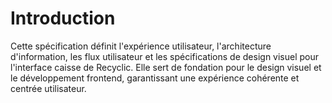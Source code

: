 # Introduction

Cette spécification définit l'expérience utilisateur, l'architecture d'information, les flux utilisateur et les spécifications de design visuel pour l'interface caisse de Recyclic. Elle sert de fondation pour le design visuel et le développement frontend, garantissant une expérience cohérente et centrée utilisateur.
